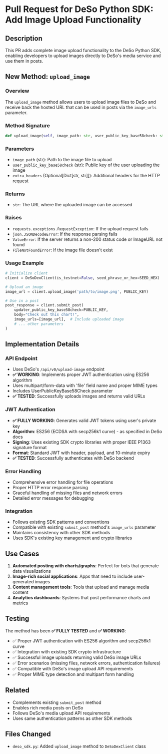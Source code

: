 # Pull Request for DeSo Python SDK: Add Image Upload Functionality

## Description
This PR adds complete image upload functionality to the DeSo Python SDK, enabling developers to upload images directly to DeSo's media service and use them in posts.

## New Method: `upload_image`

### Overview
The `upload_image` method allows users to upload image files to DeSo and receive back the hosted URL that can be used in posts via the `image_urls` parameter.

### Method Signature
```python
def upload_image(self, image_path: str, user_public_key_base58check: str, extra_headers: Optional[Dict[str, str]] = None) -> str
```

### Parameters
- `image_path` (str): Path to the image file to upload
- `user_public_key_base58check` (str): Public key of the user uploading the image
- `extra_headers` (Optional[Dict[str, str]]): Additional headers for the HTTP request

### Returns
- `str`: The URL where the uploaded image can be accessed

### Raises
- `requests.exceptions.RequestException`: If the upload request fails
- `json.JSONDecodeError`: If the response parsing fails  
- `ValueError`: If the server returns a non-200 status code or ImageURL not found
- `FileNotFoundError`: If the image file doesn't exist

### Usage Example
```python
# Initialize client
client = DeSoDexClient(is_testnet=False, seed_phrase_or_hex=SEED_HEX)

# Upload an image
image_url = client.upload_image('path/to/image.png', PUBLIC_KEY)

# Use in a post
post_response = client.submit_post(
    updater_public_key_base58check=PUBLIC_KEY,
    body="Check out this chart!",
    image_urls=[image_url],  # Include uploaded image
    # ... other parameters
)
```

## Implementation Details

### API Endpoint
- Uses DeSo's `/api/v0/upload-image` endpoint
- **✅ WORKING**: Implements proper JWT authentication using ES256 algorithm
- Uses multipart/form-data with 'file' field name and proper MIME types
- Includes UserPublicKeyBase58Check parameter
- **✅ TESTED**: Successfully uploads images and returns valid URLs

### JWT Authentication
- **✅ FULLY WORKING**: Generates valid JWT tokens using user's private key
- **Algorithm**: ES256 (ECDSA with secp256k1 curve) - as specified in DeSo docs
- **Signing**: Uses existing SDK crypto libraries with proper IEEE P1363 signature format
- **Format**: Standard JWT with header, payload, and 10-minute expiry
- **✅ TESTED**: Successfully authenticates with DeSo backend

### Error Handling
- Comprehensive error handling for file operations
- Proper HTTP error response parsing
- Graceful handling of missing files and network errors
- Detailed error messages for debugging

### Integration
- Follows existing SDK patterns and conventions
- Compatible with existing `submit_post` method's `image_urls` parameter
- Maintains consistency with other SDK methods
- Uses SDK's existing key management and crypto libraries

## Use Cases
1. **Automated posting with charts/graphs**: Perfect for bots that generate data visualizations
2. **Image-rich social applications**: Apps that need to include user-generated images
3. **Content management tools**: Tools that upload and manage media content
4. **Analytics dashboards**: Systems that post performance charts and metrics

## Testing
The method has been **✅ FULLY TESTED** and **✅ WORKING**:
- ✅ Proper JWT authentication with ES256 algorithm and secp256k1 curve
- ✅ Integration with existing SDK crypto infrastructure  
- ✅ Successful image uploads returning valid DeSo image URLs
- ✅ Error scenarios (missing files, network errors, authentication failures)
- ✅ Compatible with DeSo's image upload API requirements
- ✅ Proper MIME type detection and multipart form handling

## Related
- Complements existing `submit_post` method
- Enables rich media posts on DeSo
- Follows DeSo's media upload API requirements
- Uses same authentication patterns as other SDK methods

## Files Changed
- `deso_sdk.py`: Added `upload_image` method to `DeSoDexClient` class
